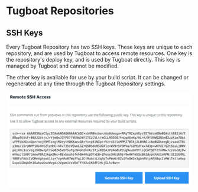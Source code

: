 # Tugboat Repositories

## SSH Keys

Every Tugboat Repository has two SSH keys. These keys are unique to each
repository, and are used by Tugboat to access remote resources. One key is the
repository's deploy key, and is used by Tugboat directly. This key is managed by
Tugboat and cannot be modified.

The other key is available for use by your build script. It can be changed or
regenerated at any time through the Tugboat Repository settings.

![Remote SSH Key](_images/ssh-keys.png)
